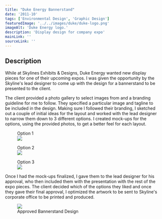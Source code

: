 ```yaml
---
title: "Duke Energy Bannerstand"
date: '2011-10'
tags: ['Environmental Design', 'Graphic Design']
featuredImage: '../../images/duke/duke-logo.png'
imageAlt: 'Duke Energy logo.'
description: 'Display design for company expo'
mainLink: ''
sourceLink: ''
---
```

## Description

While at Skylines Exhibits & Designs, Duke Energy wanted new display pieces for one of their upcoming expos. I was given the opportunity by the Skyline's lead designer to come up with the design for a bannerstand to be presented to the client.

The client provided a photo gallery to select images from and a branding guideline for me to follow. They specified a particular image and tagline to be included in the design. Making sure I followed their branding, I sketched out a couple of initial ideas for the layout and worked with the lead designer to narrow them down to 3 different options. I created mock-ups for the options, using the provided photos, to get a better feel for each layout.

<div class= "triptych">
  <figure>
    <figcaption>Option 1</figcaption>
    <img src = "../../images/duke/v1.png">
  </figure>
  <figure>
    <figcaption>Option 2</figcaption>
    <img src = "../../images/duke/v2.png">
  </figure>
  <figure>
    <figcaption>Option 3</figcaption>
    <img src = "../../images/duke/v3.png">
  </figure>
</div>

Once I had the mock-ups finalized, I gave them to the lead designer for his approval, who then included them with the presentation with the rest of the expo pieces. The client decided which of the options they liked and once they gave their final approval, I optimized the artwork to be sent to Skyline's corporate office to be printed and produced.

<figure class="individual">
    <img src = "../../images/duke/final.png">
    <figcaption>Approved Bannerstand Design</figcaption>
</figure>
